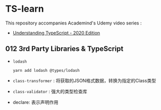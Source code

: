 # TS-learn

This repository accompanies Academind's Udemy video series :

- [Understanding TypeScript - 2020 Edition](https://www.udemy.com/course/understanding-typescript/)

<!-- ## 02 TypeScript Basic

- basic
  - number : 0, 10, 20
  - string : 'hello', 'good'
  - boolean : true, false
- objs-arrays-enums
  - object: {age:30}
  - array: [1,2,3]
  - tuple: [1,2]  `fixed-length array`
  - enum: enum{ NEW, OLD }  `automatically enumerated global constant identifiers`
- Union Types
  - `number | string`
- Literal Types
  - `'as-number' | 'as-text'`
- Aliases Types
  - `type yourCustomTypeName = number | string`
  - `type yourCustomTypeName = 'as-number' | 'as-text'`
- Functions Types
  - `let myFunction: (a: number, b: number) => number;`
  - `function app(params:type):void {...}`
- Unknown Type
  - have to check type in order to change value
- Never Type
  - return nothing -->

<!-- ## 03 The TypeScript Compiler

watch mode:

```shell
tsc app.ts --watch
# or
tsc app.ts -w
```

project folder complier:

```shell
tsc --init
tsc
# or
tsc -w
``` -->

<!-- ## 04 Next-generation JavaScript & TypeScript

[Next-gen JS Feature Table](https://kangax.github.io/compat-table/es6/)

some new api with ES6

- Let and Const
- Arrow Function
  - `const myFuc: (a: number | string) => void = props => {}`
- Default Parameters
- The Spread Operator (...)
- Rest Parameters
- Array & Object Destructuring -->

<!-- ## 05 classes and interfaces

### class

#### Basic class

> - Constructor : 定义构造函数,通过`new`生成新实例的时候，会自动调>用构造函数
> - super: 调用父类的构造函数和方法
> - readonly: 只读属性关键字，只允许出现在属性声明或索引签名中
> - get : 可以改变属性的读取行为
> - set : 可以改变属性的赋值行为

#### Properties

> - static : 不需要实例化，而是直接通过类来调用
> - private : 私有，只能被其定义所在的类访问
> - public : 公有，可以在任何地方被访问
> - protected : 受保护，可以被其自身以及其子类和父类访问

#### Abstract

>  1. 抽象类是不允许被实例化的
>  2. 抽象类中的抽象方法必须被子类实现

#### Singletons

> - 单例模式，实例化在内部进行，无法使用`new`创建新的实例

---

### interface

#### Basic interface

> - 接口（Interfaces）是一个很重要的概念，它是对行为的抽象
> - 可选属性: `{ age?: number }`
> - 任意属性: `{ [propName: string]: any }`
> - 只读属性: `{ Readonly name: string }`

#### Using Interfaces with Classes

- 类实现接口:

```typescript
interface Alarm {
    alert();
}

interface Light {
    lightOn();
    lightOff();
}

class Car implements Alarm, Light {
    alert() {
        console.log('Car alert');
    }
    lightOn() {
        console.log('Car light on');
    }
    lightOff() {
        console.log('Car light off');
    }
}
```

- 接口继承接口:

```typescript
interface Alarm {
    alert();
}

interface LightAlarm extends Alarm {
    lightOn();
    lightOff();
}
```

- 接口继承类:

```typescript
class Point {
    x: number;
    y: number;
}

interface Point3d extends Point {
    z: number;
}

let point3d: Point3d = {x: 1, y: 2, z: 3};
```

- 混合类型:

```typescript
//可以使用接口的方式来定义一个函数需要符合的形状
interface SearchFunc {
    (source: string, subString: string): boolean;
}

let mySearch: SearchFunc;
mySearch = function(source: string, subString: string) {
    return source.search(subString) !== -1;
}

//一个函数还可以有自己的属性和方法
interface Counter {
    (start: number): string;
    interval: number;
    reset(): void;
}

function getCounter(): Counter {
    let counter = <Counter>function (start: number) { };
    counter.interval = 123;
    counter.reset = function () { };
    return counter;
}

let c = getCounter();
c(10);
c.reset();
c.interval = 5.0;
``` -->

<!-- ## 06 Advanced Types

- Intersection Types:

```typescript
interface Admin {}
interface Employee {}
interface ElevatedEmployee extends Employee, Admin {}
```

- More on Type Guards

```typescript
// string or number
type Combinable = string | number;
// number or boolean
type Numeric = number | boolean;
// number only
type Universal = Combinable & Numeric;
```

- Discriminated Unions
  - `'propertyName' in yourType`
  - `instanceof`: Used to discriminate the method or interface type
  - `{type:''}` `switch(type)`

- Type Casting:

```typescript
<HTMLInputElement>item
item as HTMLInputElement
```

- Index Properties
  - `[prop: string]: string;`

- Function Overloads
- Optional Chaining
- Nullish Coalescing -->

<!-- ## 007 Generics-->

<!-- ## 008 Decorators -->

<!-- ## 009 Practice Time! Let's build a Drag & Drop Project -->

<!-- ## 010 Modules & Namespaces

- Working with Namespaces

  1. `namespace` 引用

     ```Typescript
     // a.ts
     namespace MyNamespace {
       export interface MyInterface {
         ...
       }
       ...
     }

     // b.ts
     /// <reference path="a.ts" />
     namespace MyNamespace {
       ...
     }
     ```

  2. `tsconfig` 设置

      ```JSON
      {
        "compilerOptions":
        {
          "module": "amd",
          ...
          "outFile": "./dist/bundle.js",
          ...
        }
      }
      ```

  3. 缺点 `reference` 提示不明显, 容易漏掉且极难检查

- Using ES Modules

  ```typescript
  // a.ts
  export interface MyInterface {}

  // b.ts
  import { MyInterface } from './a.js'; // 注意是js文件
  ``` -->

<!-- ## 011 Using Webpack with Typescript

- Todo: 参考webpack-learn -->

## 012 3rd Party Libraries & TypeScript

- `lodash`

  ```shell
  yarn add lodash @types/lodash
  ```

- `class-transformer` : 将获取的JSON格式数据，转换为指定的Class类型

- `class-validator` : 强大的类型检查库

- declare: 表示声明作用
